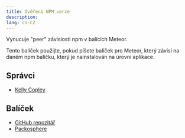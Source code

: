 ```yaml
---
title: Ověření NPM verze
description:
lang: cs-CZ
---
```


Vynucuje "peer" závislosti npm v balících Meteor.

Tento balíček použijte, pokud píšete balíček pro Meteor, který závisí na daném npm balíčku, který je nainstalován na úrovni aplikace.

## Správci
* [Kelly Copley](https://github.com/sponsors/copleykj)

## Balíček
* [GitHub repozitář](https://github.com/Meteor-Community-Packages/check-npm-versions)
* [Packosphere](https://packosphere.com/tmeasday/check-npm-versions)
